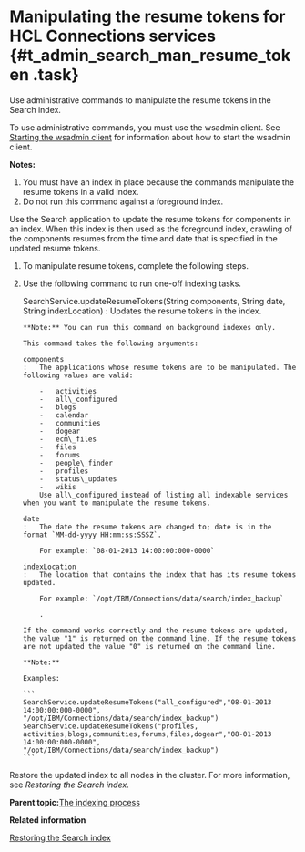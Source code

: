 # Manipulating the resume tokens for HCL Connections services {#t_admin_search_man_resume_token .task}

Use administrative commands to manipulate the resume tokens in the Search index.

To use administrative commands, you must use the wsadmin client. See [Starting the wsadmin client](t_admin_wsadmin_starting.md) for information about how to start the wsadmin client.

**Notes:**

1.  You must have an index in place because the commands manipulate the resume tokens in a valid index.
2.  Do not run this command against a foreground index.

Use the Search application to update the resume tokens for components in an index. When this index is then used as the foreground index, crawling of the components resumes from the time and date that is specified in the updated resume tokens.

1.  To manipulate resume tokens, complete the following steps.
2.  Use the following command to run one-off indexing tasks.

    SearchService.updateResumeTokens\(String components, String date, String indexLocation\)
    :   Updates the resume tokens in the index.

        **Note:** You can run this command on background indexes only.

        This command takes the following arguments:

        components
        :   The applications whose resume tokens are to be manipulated. The following values are valid:

            -   activities
            -   all\_configured
            -   blogs
            -   calendar
            -   communities
            -   dogear
            -   ecm\_files
            -   files
            -   forums
            -   people\_finder
            -   profiles
            -   status\_updates
            -   wikis
            Use all\_configured instead of listing all indexable services when you want to manipulate the resume tokens.

        date
        :   The date the resume tokens are changed to; date is in the format `MM-dd-yyyy HH:mm:ss:SSSZ`.

            For example: `08-01-2013 14:00:00:000-0000`

        indexLocation
        :   The location that contains the index that has its resume tokens updated.

            For example: `/opt/IBM/Connections/data/search/index_backup`

            .

        If the command works correctly and the resume tokens are updated, the value "1" is returned on the command line. If the resume tokens are not updated the value "0" is returned on the command line.

        **Note:**

        Examples:

        ```
        SearchService.updateResumeTokens("all_configured","08-01-2013 14:00:00:000-0000", 
        "/opt/IBM/Connections/data/search/index_backup") 
        SearchService.updateResumeTokens("profiles, 
        activities,blogs,communities,forums,files,dogear","08-01-2013 14:00:00:000-0000", 
        "/opt/IBM/Connections/data/search/index_backup")
        ```


Restore the updated index to all nodes in the cluster. For more information, see *Restoring the Search index*.

**Parent topic:**[The indexing process](../admin/c_admin_search_index_process.md)

**Related information**  


[Restoring the Search index](../admin/c_admin_search_restore_index.md)

